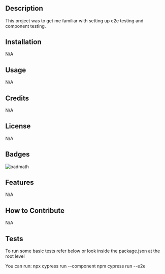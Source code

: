 # <Tech-Quiz-App>

## Description

This project was to get me familiar with setting up e2e testing and component testing.

## Installation

N/A

## Usage

N/A

## Credits

N/A

## License

N/A

## Badges

![badmath](https://img.shields.io/github/languages/top/lernantino/badmath)

## Features

N/A

## How to Contribute

N/A

## Tests
To run some basic tests refer below or look inside the package.json at the root level

You can run:
npx cypress run --component
npm cypress run --e2e
